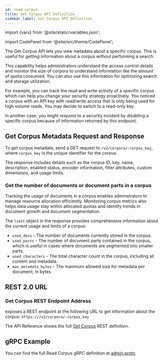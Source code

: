 ```yaml
---
id: read-corpus
title: Get Corpus API Definition
sidebar_label: Get Corpus API Definition
---
```


import {vars} from '@site/static/variables.json';

import CodePanel from '@site/src/theme/CodePanel';


The Get Corpus API lets you view metadata about a specific corpus.
This is useful for getting information about a corpus without performing a
search.

This capability helps administrators understand the access control details and
monitor the size of corpora to understand information like the amount of quota
consumed. You can also use this information for optimizing
search and storage utilization.

For example, you can track the read and write activity of a specific corpus
which can help you change your security strategy proactively. You noticed a
corpus with an API key with read/write access that is only being used for high
volume reads. You may decide to switch to a read-only key.

In another case, you might respond to a security incident by disabling a
specific corpus because of information returned by this endpoint.

## Get Corpus Metadata Request and Response

To get corpus metadata, send a GET request to `/v2/corpora/:corpus_key`, where
`corpus_key` is the unique identifier for the corpus.

The response includes details such as the corpus ID, key, name, description,
enabled status, encoder information, filter attributes, custom dimensions,
and usage limits.

### Get the number of documents or document parts in a corpus

Tracking the usage of documents in a corpus enables adminstrators to manage 
resource allocation efficiently. Monitoring corpus metrics also helps data 
usage stay within allocated quotas and identify trends in document growth and 
document segmentation.

The `limit` object in the response provides comprehensive information about the 
current usage and limits of a corpus:

* `used_docs` - The number of documents currently stored in the corpus.
* `used_parts` - The number of document parts contained in the corpus, 
  which is useful in cases where documents are segmented into smaller parts.
* `used_characters` - The total character count in the corpus, including all 
  content and metadata.
* `max_metadata_bytes` - The maximum allowed size for metadata per document, in bytes.

## REST 2.0 URL

### Get Corpus REST Endpoint Address

<Config v="names.product"/> exposes a REST endpoint at the following URL
to get information about the corpus:
<code>https://<Config v="domains.rest.admin"/>/v2/corpora/:corpus_key</code>

The API Reference shows the full [Get Corpus](/docs/rest-api/get-corpus) REST definition.

## gRPC Example

You can find the full Read Corpus gRPC definition at [admin.proto](https://github.com/vectara/protos/blob/main/admin.proto).
